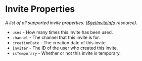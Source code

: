 # Invite Properties
*A list of all supported invite properties. ([$getInviteInfo](https://nilpointer-software.github.io/bdfd-wiki/bdscript/getInviteInfo.html) resource).*
- `uses` - How many times this invite has been used.
- `channel` - The channel that this invite is for.
- `creationDate` - The creation date of this invite.
- `inviter` - The ID of the user who created this invite.
- `isTemporary` - Whether or not this invite is temporary.
